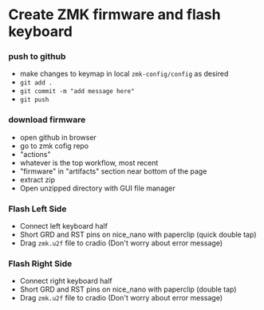 # Create ZMK firmware and flash keyboard

### push to github

- make changes to keymap in local `zmk-config/config` as desired
- `git add .`
- `git commit -m "add message here"`
- `git push`

### download firmware

- open github in browser
- go to zmk cofig repo
- "actions"
- whatever is the top workflow, most recent
- "firmware" in "artifacts" section near bottom of the page
- extract zip
- Open unzipped directory with GUI file manager

### Flash Left Side

- Connect left keyboard half
- Short GRD and RST pins on nice_nano with paperclip (quick double tap)
- Drag `zmk.u2f` file to cradio (Don't worry about error message)

### Flash Right Side

- Connect right keyboard half
- Short GRD and RST pins on nice_nano with paperclip (double tap)
- Drag `zmk.u2f` file to cradio (Don't worry about error message)
